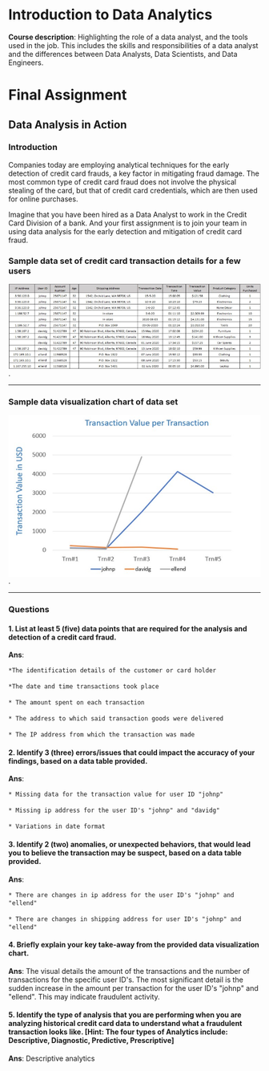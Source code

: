 # Introduction to Data Analytics

**Course description**: Highlighting the role of a data analyst, and the tools used in the job. This includes the skills and responsibilities of a data analyst and the differences between Data Analysts, Data Scientists, and Data Engineers.

# Final Assignment

## Data Analysis in Action

### Introduction

Companies today are employing analytical techniques for the early detection of credit card frauds, a key factor in mitigating fraud damage. The most common type of credit card fraud does not involve the physical stealing of the card, but that of credit card credentials, which are then used for online purchases.

Imagine that you have been hired as a Data Analyst to work in the Credit Card Division of a bank. And your first assignment is to join your team in using data analysis for the early detection and mitigation of credit card fraud.   

### Sample data set of credit card transaction details for a few users

<img src="images/week-5-assignment-dataset-sample.jpg" align="left" width="1100">.

---

### Sample data visualization chart of data set

<img src="images/week-5-assignment-dataset-visual.jpg" align="left" width="1100">.

---

### Questions

#### 1. List at least 5 (five) data points that are required for the analysis and detection of a credit card fraud. 

  **Ans**: 

    *The identification details of the customer or card holder 

    *The date and time transactions took place

    * The amount spent on each transaction

    * The address to which said transaction goods were delivered

    * The IP address from which the transaction was made

#### 2. Identify 3 (three) errors/issues that could impact the accuracy of your findings, based on a data table provided. 

  **Ans**: 

    * Missing data for the transaction value for user ID "johnp"

    * Missing ip address for the user ID's "johnp" and "davidg"

    * Variations in date format

#### 3. Identify 2 (two) anomalies, or unexpected behaviors, that would lead you to believe the transaction may be suspect, based on a data table provided. 

  **Ans**: 

    * There are changes in ip address for the user ID's "johnp" and "ellend"

    * There are changes in shipping address for user ID's "johnp" and "ellend"

#### 4. Briefly explain your key take-away from the provided data visualization chart. 

  **Ans**: The visual details the amount of the transactions and the number of transactions for the specific user ID's. The most significant detail is the sudden increase in the amount per transaction for the user ID's "johnp" and "ellend". This may indicate fraudulent activity.

#### 5. Identify the type of analysis that you are performing when you are analyzing historical credit card data to understand what a fraudulent transaction looks like. [Hint: The four types of Analytics include: Descriptive, Diagnostic, Predictive, Prescriptive]  

  **Ans**: Descriptive analytics

